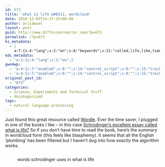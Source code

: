 ```yaml
---
id: 673
title: 'what is life &#8211; wordcloud'
date: 2010-12-03T14:37:32+00:00
author: arisamuel
layout: post
guid: http://www.diffusionreactor.com/?p=673
permalink: /?p=673
ks_metadata:
  - |
    a:7:{s:4:"lang";s:2:"en";s:8:"keywords";s:21:"called,life,like,time";s:19:"keywords_autoupdate";s:1:"1";s:11:"description";s:159:"called Wordle. Ever the time saver, I plugged in one of the books I like - in this case Schrodinger's excellent essay called what is life? So if you don't have";s:22:"description_autoupdate";s:1:"1";s:5:"title";s:0:"";s:6:"robots";s:12:"index,follow";}
kdc_metadata:
  - 'a:1:{s:4:"lang";s:2:"en";}'
gwo4wp:
  - 'a:4:{s:7:"enabled";s:0:"";s:14:"control_script";s:0:"";s:15:"tracking_script";s:0:"";s:17:"conversion_script";s:0:"";}'
  - 'a:4:{s:7:"enabled";s:0:"";s:14:"control_script";s:0:"";s:15:"tracking_script";s:0:"";s:17:"conversion_script";s:0:"";}'
original_post_id:
  - "673"
categories:
  - Science, Experiments and Technical Stuff
  - Uncategorized
tags:
  - natural language processing
---
```

Just found this great resource called [Wordle](http://www.wordle.net/). Ever the time saver, I plugged in one of the books I like &#8211; in this case [Schrodinger&#8217;s excellent essay called what is life?](//whatislife.stanford.edu/LoCo_files/What-is-Life.pdf) So if you don&#8217;t have time to read the book, here&#8217;s the summary in wordcloud form (this feels like blasphemy). It seems that all the English &#8216;plumbing&#8217; has been filtered but I haven&#8217;t dug into how exactly the algorithm works.<figure id="attachment_674" style="width: 588px" class="wp-caption alignnone">

[<img class="size-full wp-image-674" title="what is life - word cloud" src="https://i1.wp.com/www.diffusionreactor.com/wp-content/uploads/2010/12/Screen-shot-2010-12-03-at-6.34.26-AM.png?resize=588%2C344" alt="" data-recalc-dims="1" />](https://i1.wp.com/www.diffusionreactor.com/wp-content/uploads/2010/12/Screen-shot-2010-12-03-at-6.34.26-AM.png)<figcaption class="wp-caption-text">words schrodinger uses in what is life</figcaption></figure>